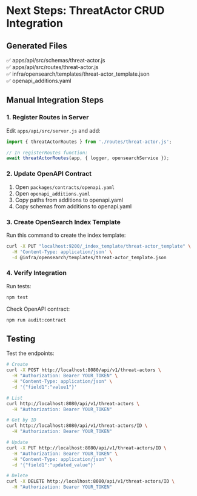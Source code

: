 # Next Steps: ThreatActor CRUD Integration

## Generated Files

✅ apps/api/src/schemas/threat-actor.js  
✅ apps/api/src/routes/threat-actor.js  
✅ infra/opensearch/templates/threat-actor_template.json  
✅ openapi_additions.yaml  

## Manual Integration Steps

### 1. Register Routes in Server

Edit `apps/api/src/server.js` and add:

```javascript
import { threatActorRoutes } from './routes/threat-actor.js';

// In registerRoutes function:
await threatActorRoutes(app, { logger, opensearchService });
```

### 2. Update OpenAPI Contract

1. Open `packages/contracts/openapi.yaml`
2. Open `openapi_additions.yaml`
3. Copy paths from additions to openapi.yaml
4. Copy schemas from additions to openapi.yaml

### 3. Create OpenSearch Index Template

Run this command to create the index template:

```bash
curl -X PUT "localhost:9200/_index_template/threat-actor_template" \
  -H 'Content-Type: application/json' \
  -d @infra/opensearch/templates/threat-actor_template.json
```

### 4. Verify Integration

Run tests:
```bash
npm test
```

Check OpenAPI contract:
```bash
npm run audit:contract
```

## Testing

Test the endpoints:

```bash
# Create
curl -X POST http://localhost:8080/api/v1/threat-actors \
  -H "Authorization: Bearer YOUR_TOKEN" \
  -H "Content-Type: application/json" \
  -d '{"field1":"value1"}'

# List
curl http://localhost:8080/api/v1/threat-actors \
  -H "Authorization: Bearer YOUR_TOKEN"

# Get by ID
curl http://localhost:8080/api/v1/threat-actors/ID \
  -H "Authorization: Bearer YOUR_TOKEN"

# Update
curl -X PUT http://localhost:8080/api/v1/threat-actors/ID \
  -H "Authorization: Bearer YOUR_TOKEN" \
  -H "Content-Type: application/json" \
  -d '{"field1":"updated_value"}'

# Delete
curl -X DELETE http://localhost:8080/api/v1/threat-actors/ID \
  -H "Authorization: Bearer YOUR_TOKEN"
```
